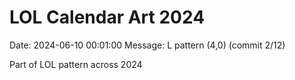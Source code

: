 # LOL Calendar Art 2024

Date: 2024-06-10 00:01:00
Message: L pattern (4,0) (commit 2/12)

Part of LOL pattern across 2024
